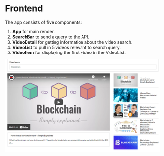 # Frontend

The app consists of five components:<br/>
1. **App** for main render.<br/>
2. **SearchBar** to send a query to the API.<br/>
3. **VideoDetail** for getting information about the video search.<br/>
4. **VideoList** to pull in 5 videos relevant to search query.<br/>
5. **VideoItem** for displaying the first video in the VideoList.

![](image/youtube.png)

